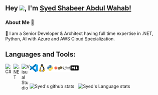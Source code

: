 ## Hey <img src="https://github.com/TheDudeThatCode/TheDudeThatCode/blob/master/Assets/Hi.gif" width="29px">, I'm [Syed Shabeer Abdul Wahab!](#) 


### About Me 🚀
🌱 I am a Senior Developer & Architect having full time expertise in .NET, Python, AI with Azure and AWS Cloud Specialization.

## Languages and Tools:

<img align="left" alt="C#" width="26px" src="https://upload.wikimedia.org/wikipedia/commons/4/4f/Csharp_Logo.png?20180210215736" />
<img align="left" alt=".NET" width="26px" src="https://upload.wikimedia.org/wikipedia/commons/thumb/7/7d/Microsoft_.NET_logo.svg/684px-Microsoft_.NET_logo.svg.png" />
<img align="left" alt="Visual Studio" width="26px" src="https://1000logos.net/wp-content/uploads/2023/04/Visual-Studio-logo-768x432.png" />
<img align="left" alt="Visual Studio Code" width="26px" src="https://raw.githubusercontent.com/github/explore/master/topics/visual-studio-code/visual-studio-code.png" />
<img align="left" alt="Linux" width="26px" src="https://raw.githubusercontent.com/github/explore/master/topics/linux/linux.png" />
<img align="left" alt="Python" width="26px" src="https://raw.githubusercontent.com/github/explore/master/topics/python/python.png" />
<img align="left" alt="Git" width="26px" src="https://raw.githubusercontent.com/github/explore/master/topics/git/git.png" />
<img align="left" alt="Flask" width="26px" src="https://raw.githubusercontent.com/github/explore/master/topics/flask/flask.png" />
<img align="left" alt="Markdown" width="26px" src="https://raw.githubusercontent.com/github/explore/master/topics/markdown/markdown.png" />


<br />
<br />

##
[email]: mailto:abdulsyed.shabeer@gmail.com
[linkedin]: https://www.linkedin.com/in/syedshabeer87

![Syed's github stats](https://github-readme-stats.vercel.app/api?username=SyedShabeerGit&show_icons=true&hide_border=true)&nbsp;&nbsp;
![Syed's Language stats](https://github-readme-stats-eight-theta.vercel.app/api/top-langs/?username=SyedShabeerGit&layout=compact&langs_count=8&hide_border=true)
<br />
